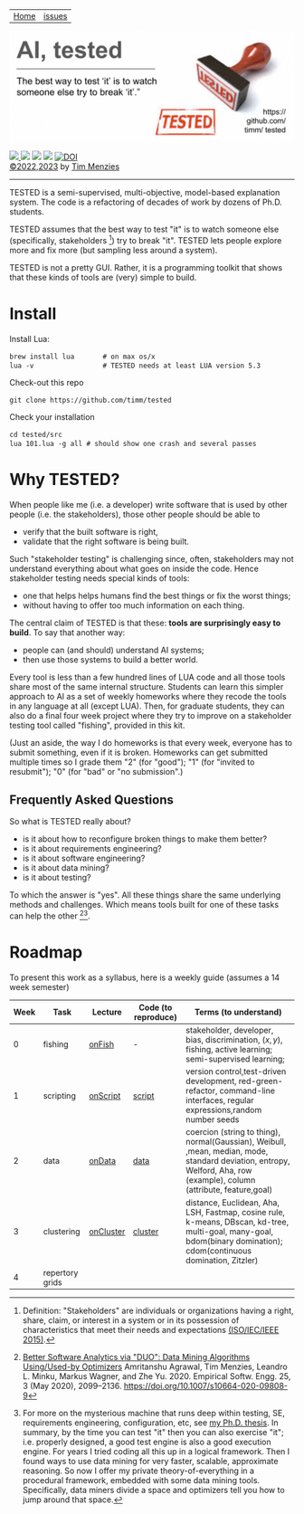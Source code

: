 <p>&nbsp;
<a name=top></a>
<table><tr>
<td><a href="/README.md#top">Home</a>
<td><a href="http:github.com/timm/tested/issues">issues</a>
</tr></table>
<img  align=center width=600 src="/docs/img/banner.png"></p>
<p> <img src="https://img.shields.io/badge/task-ai-blueviolet"><a
href="https://github.com/timm/tested/actions/workflows/tests.yml"> <img 
 src="https://github.com/timm/tested/actions/workflows/tests.yml/badge.svg"></a> <img 
 src="https://img.shields.io/badge/language-lua-orange"> <img 
 src="https://img.shields.io/badge/purpose-teaching-yellow"> <a 
 href="https://zenodo.org/badge/latestdoi/569981645"> <img 
 src="https://zenodo.org/badge/569981645.svg" alt="DOI"></a><br>
<a href="/LICENSE.md">&copy;2022,2023</a> by <a href="http://menzies.us">Tim Menzies</a></p>

<!-- table>
<tr><td>Study guide </td><td>Sub-term
</td></tr><tr><td>data </td><td>
data: row (a.k.a. example, instance);
column (a.k.a. attribute, feature)
</td></tr><tr><td>learning type </td><td>
unsupervised or semi-supervised or supervised;<br>
instance or model-based<br>
</td></tr><tr><td>algorothm </td><td>
decision tree learning;
clustering;
FASTMAP (and cosine rule)<br>
</td></tr><tr><td>accountability </td><td>
logging, watched, presence<br>
</td></tr><tr><td>multi-objective reasoning </td><td>
domination, Pareto frontier, Zitzler predicate<br>
</td></tr><tr><td>misc </td><td>
stakeholder,
manifold, labelling cost, curse of dimensionality, explanation
</td></tr>
</table -->

<hr>

TESTED is  a semi-supervised, multi-objective, model-based
explanation system.
The code is a refactoring of decades of work by dozens of Ph.D. students.

TESTED assumes that the best way to test "it" is to watch someone else 
(specifically, stakeholders [^stake])
try to break "it".  TESTED lets  people  explore more and fix
more (but  sampling less around a system).

TESTED is not a pretty GUI. Rather, it is a programming toolkit that shows that
these kinds of tools are (very) simple to build.


[^stake]: Definition: "Stakeholders"  are individuals or organizations having
  a right, share, claim, or interest in a system or in its possession
  of characteristics that meet their needs and expectations 
  [(ISO/IEC/IEEE
  2015)](https://www.iso.org/standard/63711.html).

# Install

Install Lua:

    brew install lua       # on max os/x
    lua -v                 # TESTED needs at least LUA version 5.3

Check-out this repo

    git clone https://github.com/timm/tested

Check your installation

    cd tested/src
    lua 101.lua -g all # should show one crash and several passes

# Why TESTED? 

When people like me
(i.e. a developer) write software that 
is used by other people 
(i.e. the stakeholders), those other people should be able to
- verify that the built software is right,
- validate that the right software is being built.

Such "stakeholder testing" is challenging since,
often, stakeholders may
not understand everything  about what goes on inside the code.
Hence stakeholder testing  needs special kinds of tools:
- one that helps helps
   humans find the   best things or fix the worst things;
- without
  having to offer too much information on each thing. 

The central claim of TESTED is that these:
**tools are surprisingly easy to build**. To say that another way:
- people can (and should) understand AI systems;
- then use those systems to build a better world.

Every tool is less than a few hundred lines of LUA code and all those tools share most of the same internal structure.
Students can learn this simpler approach to AI as a set of weekly homeworks where they recode the tools
in any language at all (except LUA).
Then, for graduate students, they can also do a final four week project
where they try  to improve on a stakeholder testing tool called "fishing", provided in this kit.

(Just an aside, the way I do homeworks is that every week, everyone
has to submit something, even if it is broken. Homeworks can get submitted multiple times
so I grade them "2" (for "good"); "1" (for "invited to resubmit"); "0" (for "bad" or "no submission".)


## Frequently Asked Questions

So what is TESTED really about?
- is it about how to reconfigure broken things to make them better? 
- is it about requirements engineering?
- is it about software engineering?
- is it about data mining?
- is it about testing?

To which the answer is "yes". All these things share the same underlying
methods and challenges. Which means tools built for one of these tasks
can help the other [^duo][^abduction]. 

[^abduction]: For more on the mysterious machine that runs deep
  within testing, SE, requirements engineering, configuration, etc,
  see [my Ph.D. thesis](https://menzies.us/pdf/96abkl.pdf). In summary,
  by the time you can test "it" then you can also exercise "it";
  i.e. properly designed, a good test engine is also a good
  execution engine. For years I tried coding all this up in a logical
  framework. Then I found ways to use data mining for very faster,
  scalable, approximate reasoning. So now I offer my private
  theory-of-everything in a procedural framework, embedded with some
  data mining tools. Specifically, data miners divide a space and
  optimizers tell you how to jump around that space.

[^duo]: [Better Software Analytics via "DUO": Data Mining Algorithms Using/Used-by Optimizers](https://arxiv.org/pdf/1812.01550.pdf)
  Amritanshu Agrawal, Tim Menzies, Leandro L. Minku, Markus Wagner, and Zhe Yu. 2020. 
  Empirical Softw. Engg. 25, 3 (May 2020), 2099–2136. https://doi.org/10.1007/s10664-020-09808-9

# Roadmap

To present this work as a syllabus, here is a weekly guide (assumes a 14 week semester)

|Week |Task|Lecture|Code (to reproduce)| Terms (to understand)|
|----|-----|-------|------------------|-----------------------|
|0   | fishing| [onFish](/docs/onFish.md) |  - |  stakeholder, developer, bias, discrimination, $(x,y)$, fishing, active learning; semi-supervised learning; |
|1   | scripting| [onScript](/docs/onScript.md) | [script](/src/script.md) |version control,test-driven development, red-green-refactor, command-line interfaces, regular expressions,random number seeds|
|2   | data| [onData](/docs/onData.md) | [data](/src/data.md) |coercion (string to thing), normal(Gaussian), Weibull, ,mean, median, mode, standard deviation, entropy, Welford, Aha, row (example), column (attribute, feature,goal)| 
|3   | clustering| [onCluster](/docs/onCluster.md) | [cluster](/src/cluster.md) | distance, Euclidean, Aha, LSH, Fastmap, cosine rule, k-means, DBscan, kd-tree, multi-goal, many-goal, bdom(binary domination); cdom(continuous domination, Zitzler)|
|4   | repertory grids| 

